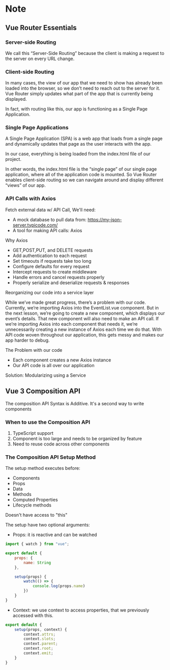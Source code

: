 
# Note

## Vue Router Essentials

### Server-side Routing

We call this “Server-Side Routing” because the client is making a request to the server on every URL change.

### Client-side Routing

In many cases, the view of our app that we need to show has already been loaded into the browser, so we don’t need to reach out to the server for it. Vue Router simply updates what part of the app that is currently being displayed.

In fact, with routing like this, our app is functioning as a Single Page Application.

### Single Page Applications

A Single Page Application (SPA) is a web app that loads from a single page and dynamically updates that page as the user interacts with the app.

In our case, everything is being loaded from the index.html file of our project.

In other words, the index.html file is the “single page” of our single page application, where all of the application code is mounted. So Vue Router enables client-side routing so we can navigate around and display different “views” of our app.

### API Calls with Axios

Fetch external data w/ API Call, We'll need:

- A mock database to pull data from: <https://my-json-server.typicode.com/>
- A tool for making API calls: Axios

Why Axios

- GET,POST,PUT, and DELETE requests
- Add authentication to each request
- Set timeouts if requests take too long
- Configure defaults for every request
- Intercept requests to create middleware
- Handle errors and cancel requests properly
- Properly serialize and deserialize requests & responses

Reorganizing our code into a service layer

While we’ve made great progress, there’s a problem with our code. Currently, we’re importing Axios into the EventList.vue component. But in the next lesson, we’re going to create a new component, which displays our event’s details. That new component will also need to make an API call. If we’re importing Axios into each component that needs it, we’re unnecessarily creating a new instance of Axios each time we do that. With API code woven throughout our application, this gets messy and makes our app harder to debug.

The Problem with our code

- Each component creates a new Axios instance
- Our API code is all over our application

Solution: Modularizing using a Service

## Vue 3 Composition API

The composition API Syntax is Additive. It's a second way to write components

### When to use the Composition API

1. TypeScript support
2. Component is too large and needs to be organized by feature
3. Need to reuse code across other components

### The Composition API Setup Method

The setup method executes before:

- Components
- Props
- Data
- Methods
- Computed Properties
- Lifecycle methods

Doesn't have access to "this"

The setup have two optional arguments:

- Props: it is reactive and can be watched

```JavaScript
import { watch } from "vue";

export default {
    props: {
        name: String
    },

    setup(props) {
        watch(() => {
            console.log(props.name)
        })
    }
}

```

- Context: we use context to access properties, that we previously accessed with this.

```JavaScript
export default {
    setup(props, context) {
        context.attrs;
        context.slots;
        context.parent;
        context.root;
        context.emit;
    }
}

```
